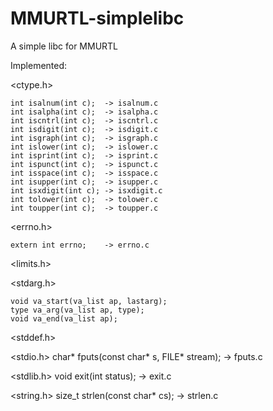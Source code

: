 # MMURTL-simplelibc
A simple libc for MMURTL

Implemented:

<ctype.h>

	int isalnum(int c);  -> isalnum.c
	int isalpha(int c);  -> isalpha.c
	int iscntrl(int c);  -> iscntrl.c
	int isdigit(int c);  -> isdigit.c
	int isgraph(int c);  -> isgraph.c
	int islower(int c);  -> islower.c
	int isprint(int c);  -> isprint.c
	int ispunct(int c);  -> ispunct.c
	int isspace(int c);  -> isspace.c
	int isupper(int c);  -> isupper.c
	int isxdigit(int c); -> isxdigit.c
	int tolower(int c);  -> tolower.c
	int toupper(int c);  -> toupper.c

<errno.h>

	extern int errno;    -> errno.c

<limits.h>

<stdarg.h>

	void va_start(va_list ap, lastarg);
	type va_arg(va_list ap, type);
	void va_end(va_list ap);

<stddef.h>

<stdio.h>
	char* fputs(const char* s, FILE* stream);  -> fputs.c

<stdlib.h>
	void exit(int status); -> exit.c

<string.h>
	size_t strlen(const char* cs);  -> strlen.c
